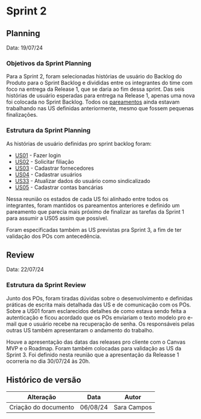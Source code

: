 # Sprint 2

## Planning

Data: 19/07/24

### Objetivos da Sprint Planning

Para a Sprint 2, foram selecionadas histórias de usuário do Backlog do Produto para o Sprint Backlog e divididas entre os integrantes do time com foco na entrega da Release 1, que se daria ao fim dessa sprint. Das seis histórias de usuário esperadas para entrega na Release 1, apenas uma nova foi colocada no Sprint Backlog. Todos os [pareamentos](./pareamentos1.md) ainda estavam trabalhando nas US definidas anteriormente, mesmo que fossem pequenas finalizações.

### Estrutura da Sprint Planning

As histórias de usuário definidas pro sprint backlog foram:

- [US01](https://github.com/fga-eps-mds/2024.1-SENTINELA-DOC/issues/11) - Fazer login
- [US02](https://github.com/fga-eps-mds/2024.1-SENTINELA-DOC/issues/17) - Solicitar filiação
- [US03](https://github.com/fga-eps-mds/2024.1-SENTINELA-DOC/issues/18) - Cadastrar fornecedores
- [US04](https://github.com/fga-eps-mds/2024.1-SENTINELA-DOC/issues/19) - Cadastrar usuários
- [US33](https://github.com/fga-eps-mds/2024.1-SENTINELA-DOC/issues/48) - Atualizar dados do usuário como sindicalizado
- [US05](https://github.com/fga-eps-mds/2024.1-SENTINELA-DOC/issues/20) - Cadastrar contas bancárias

Nessa reunião os estados de cada US foi alinhado entre todos os integrantes, foram mantidos os pareamentos anteriores e definido um pareamento que parecia mais próximo de finalizar as tarefas da Sprint 1 para assumir a US05 assim que possível.

Foram especificadas também as US previstas pra Sprint 3, a fim de ter validação dos POs com antecedência.

## Review

Data: 22/07/24

### Estrutura da Sprint Review

Junto dos POs, foram tiradas dúvidas sobre o desenvolvimento e definidas práticas de escrita mais detalhada das US e de comunicação com os POs. Sobre a US01 foram esclarecidos detalhes de como estava sendo feita a autenticação e ficou acordado que os POs enviariam o texto modelo pro e-mail que o usuário recebe na recuperação de senha. Os responsáveis pelas outras US também apresentaram o andamento do trabalho.

Houve a apresentação das datas das releases pro cliente com o Canvas MVP e o Roadmap. Foram também colocadas para validação as US da Sprint 3. Foi definido nesta reunião que a apresentação da Releasse 1 ocorreria no dia 30/07/24 às 20h.

## Histórico de versão

| Alteração            | Data     | Autor       |
| -------------------- | -------- | ----------- |
| Criação do documento | 06/08/24 | Sara Campos |
